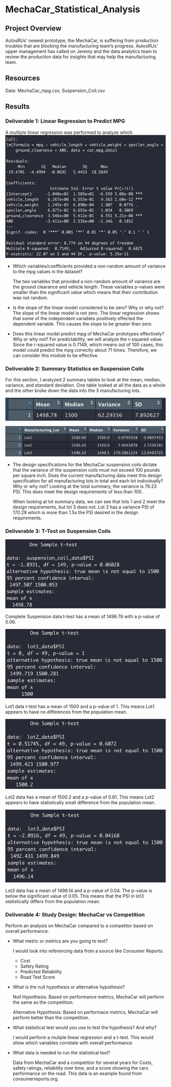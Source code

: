 # MechaCar_Statistical_Analysis

## Project Overview
AutosRUs’ newest prototype, the MechaCar, is suffering from production troubles that are blocking the manufacturing team’s progress. AutosRUs’ upper management has called on Jeremy and the data analytics team to review the production data for insights that may help the manufacturing team.

## Resources
Data: MechaCar_mpg.csv, Suspension_Coil.csv

## Results 

### Deliverable 1: Linear Regression to Predict MPG
A multiple linear regression was performed to analyze which
![del1](images/del1.png)

* Which variables/coefficients provided a non-random amount of variance to the mpg values in the dataset?

  The two variables that provided a non-random amount of variance are the ground clearance and vehicle length. These variables p-values were    smaller than the significant value which means that their contribution was not random. 

* Is the slope of the linear model considered to be zero? Why or why not?
  The slope of the linear model is not zero. The linear regression shows that some of the independent variables positively effected the dependent variable. This causes the slope to be greater than zero. 
  
* Does this linear model predict mpg of MechaCar prototypes effectively? Why or why not?
  For predictability, we will analyze the r-squared value. Since the r-squared value is 0.7149, which means out of 100 cases, this model could predict the mpg correctly about 71 times. Therefore, we can consider this module to be effective. 
  
### Deliverable 2: Summary Statistics on Suspension Coils
For this section, I analyzed 2 summary tables to look at the mean, median, variance, and standard deviation. One table looked at all the data as a whole and the other broke down the data into the 3 manufacturing lots. 

![del2.1](images/del2.1.png)

![del2.2](images/del2.2.png)

* The design specifications for the MechaCar suspension coils dictate that the variance of the suspension coils must not exceed 100 pounds per square inch. Does the current manufacturing data meet this design specification for all manufacturing lots in total and each lot individually? Why or why not?
  Looking at the total summary, the variance is 76.23 PSI. This does meet the design requirements of less than 100. 
  
  When looking at lot summary data, we can see that lots 1 and 2 meet the design requirements, but lot 3 does not. Lot 3 has a variance PSI of 170.29 which is more than 1.5x the PSI desired in the design requirements. 

### Deliverable 3: T-Test on Suspension Coils

![del3.1](images/del3.1.png)

Complete Suspension data t-test has a mean of 1498.78 with a p-value of 0.06.

![del3.2](images/del3.2.png)

Lot1 data t-test has a mean of 1500 and a p-value of 1. This means Lot1 appears to have no differences from the population mean. 

![del3.3](images/del3.3.png)

Lot2 data has a mean of 1500.2 and a p-value of 0.61. This means Lot2 appears to have statistically small difference from the population mean. 

![del3.4](images/del3.4.png)

Lot3 data has a mean of 1496.14 and a p-value of 0.04. The p-value is below the significant value of 0.05. This means that the PSI in lot3 statistically differs from the population mean. 

### Deliverable 4: Study Design: MechaCar vs Competition
Perform an analysis on MechaCar compared to a competitor based on overall performance. 

* What metric or metrics are you going to test?
  
  I would look into referencing data from a source like Consumer Reports.
  
  - Cost
  - Safety Rating
  - Predicted Reliability
  - Road Test Score 
  
* What is the null hypothesis or alternative hypothesis?
 
  Null Hypothesis: Based on performance metrics, MechaCar will perform the same as the competition. 

  Alternative Hypothesis: Based on performace metrics, MechaCar will perform better than the competition. 

* What statistical test would you use to test the hypothesis? And why?
  
  I would perform a muliple linear regression and a t-test. This would show which variables correlate with overall performance. 
  
* What data is needed to run the statistical test?
  
  Data from MechaCar and a competitior for several years for Costs, safety ratings, reliability over time, and a score showing the cars performance on the road. This data is an example found from consumerreports.org. 
